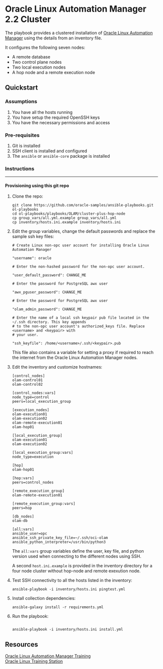 # Oracle Linux Automation Manager 2.2 Cluster

The playbook provides a clustered installation of [Oracle Linux Automation Manager](https://docs.oracle.com/en/operating-systems/oracle-linux-automation-manager/) using the details from an inventory file.

It configures the following seven nodes:

- A remote database
- Two control plane nodes
- Two local execution nodes
- A hop node and a remote execution node

## Quickstart

### Assumptions

1. You have all the hosts running
1. You have setup the required OpenSSH keys
1. You have the necessary permissions and access

### Pre-requisites

1. Git is installed
1. SSH client is installed and configured
1. The `ansible` or `ansible-core` package is installed

### Instructions
---

#### Provisioning using this git repo

1. Clone the repo:

    ```
    git clone https://github.com/oracle-samples/ansible-playbooks.git ol-playbooks
    cd ol-playbooks/playbooks/OLAM/cluster-plus-hop-node
    cp group_vars/all.yml.example group_vars/all.yml
    cp inventory/hosts.ini.example inventory/hosts.ini
    ```

1. Edit the group variables, change the default passwords and replace the sample ssh key files:

    ```
    # Create Linux non-opc user account for installing Oracle Linux Automation Manager
    
    "username": oracle
    
    # Enter the non-hashed password for the non-opc user account.
    
    "user_default_password": CHANGE_ME

    # Enter the password for PostgreSQL awx user

    "awx_pguser_password": CHANGE_ME

    # Enter the password for PostgreSQL awx user

    "olam_admin_password": CHANGE_ME

    # Enter the name of a local ssh keypair pub file located in the ~/.ssh directory. This key appends
    # to the non-opc user account's authorized_keys file. Replace <username> and <keypair> with
    # your user.

    "ssh_keyfile": /home/<username>/.ssh/<keypair>.pub
    ```

    This file also contains a variable for setting a proxy if required to reach the internet from the Oracle Linux Automation Manager nodes.

1. Edit the inventory and customize hostnames:

    ```
    [control_nodes]
    olam-control01
    olam-control02

    [control_nodes:vars]
    node_type=control
    peers=local_execution_group

    [execution_nodes]
    olam-execution01
    olam-execution02
    olam-remote-execution01
    olam-hop01

    [local_execution_group]
    olam-execution01
    olam-execution02

    [local_execution_group:vars]
    node_type=execution

    [hop]
    olam-hop01

    [hop:vars]
    peers=control_nodes

    [remote_execution_group]
    olam-remote-execution01

    [remote_execution_group:vars]
    peers=hop

    [db_nodes]
    olam-db

    [all:vars]
    ansible_user=opc
    ansible_ssh_private_key_file=~/.ssh/oci-olam
    ansible_python_interpreter=/usr/bin/python3
    ```    
    
    The `all:vars` group variables define the user, key file, and python version used when connecting to the different nodes using SSH.

    A second `host.ini.example` is provided in the inventory directory for a four node cluster without hop-node and remote exexution node.

1. Test SSH connectivity to all the hosts listed in the inventory:

    ```
    ansible-playbook -i inventory/hosts.ini pingtest.yml
    ```

1. Install collection dependencies:

    ```
    ansible-galaxy install -r requirements.yml
    ```
    
1. Run the playbook:

    ```

    ansible-playbook -i inventory/hosts.ini install.yml
    ```

## Resources

[Oracle Linux Automation Manager Training](https://www.oracle.com/goto/linuxautomationlearning)    
[Oracle Linux Training Station](https://www.oracle.com/goto/oltrain)     






